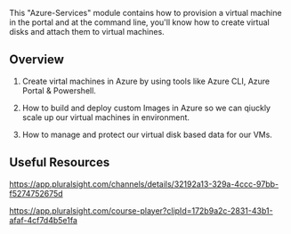 
This "Azure-Services" module contains how to provision a virtual machine in the portal and at the command line, you'll know how to create virtual disks and attach them to virtual machines.

## Overview

1. Create virtal machines in Azure by using tools like Azure CLI, Azure Portal & Powershell.

2. How to build and deploy custom Images in Azure so we can qiuckly scale up our virtual machines in environment.

3. How to manage and protect our virtual disk based data for our VMs.
 

## Useful Resources

https://app.pluralsight.com/channels/details/32192a13-329a-4ccc-97bb-f5274752675d

https://app.pluralsight.com/course-player?clipId=172b9a2c-2831-43b1-afaf-4cf7d4b5e1fa

